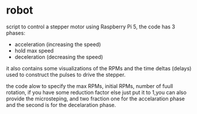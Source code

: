 # robot

script to control a stepper motor using Raspberry Pi 5, the code has 3 phases:
- acceleration (increasing the speed)
- hold max speed 
- deceleration (decreasing the speed)

it also contains some visualizations of the RPMs and the time deltas (delays) used to construct the pulses to drive the stepper.

the code alow to specify the max RPMs, initial RPMs, number of fuull rotation, if you have some reduction factor else just put it to 1,you can also provide the microsteping, and two fraction one for the accelaration phase and the second is for the decelaration phase.
